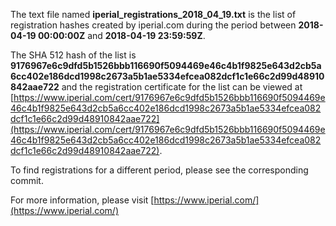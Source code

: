 The text file named **iperial_registrations_2018_04_19.txt** is the list of registration hashes created by iperial.com during the period between **2018-04-19 00:00:00Z** and **2018-04-19 23:59:59Z**.

The SHA 512 hash of the list is **9176967e6c9dfd5b1526bbb116690f5094469e46c4b1f9825e643d2cb5a6cc402e186dcd1998c2673a5b1ae5334efcea082dcf1c1e66c2d99d48910842aae722** and the registration certificate for the list can be viewed at [https://www.iperial.com/cert/9176967e6c9dfd5b1526bbb116690f5094469e46c4b1f9825e643d2cb5a6cc402e186dcd1998c2673a5b1ae5334efcea082dcf1c1e66c2d99d48910842aae722](https://www.iperial.com/cert/9176967e6c9dfd5b1526bbb116690f5094469e46c4b1f9825e643d2cb5a6cc402e186dcd1998c2673a5b1ae5334efcea082dcf1c1e66c2d99d48910842aae722).

To find registrations for a different period, please see the corresponding commit.

For more information, please visit [https://www.iperial.com/](https://www.iperial.com/)
